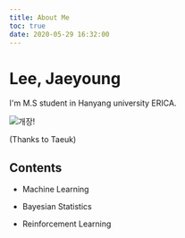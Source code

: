 ```yaml
---
title: About Me
toc: true
date: 2020-05-29 16:32:00
---
```


# Lee, Jaeyoung



I'm M.S student in Hanyang university ERICA.

![개장!](https://user-images.githubusercontent.com/26294469/74609940-0b6b0880-5132-11ea-9616-d6f8293cc8aa.gif)

(Thanks to Taeuk)



## Contents

- Machine Learning

- Bayesian Statistics

- Reinforcement Learning

  